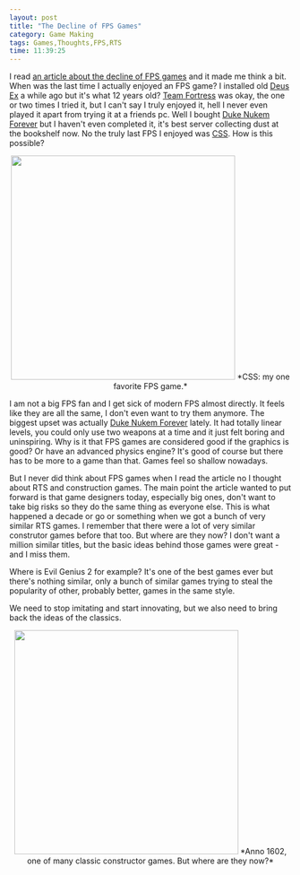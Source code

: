 ```yaml
---
layout: post
title: "The Decline of FPS Games"
category: Game Making
tags: Games,Thoughts,FPS,RTS
time: 11:39:25
---
```

I read [an article about the decline of FPS games](http://au.pc.ign.com/articles/121/1212393p1.html) and it made me think a bit. When was the last time I actually enjoyed an FPS game? I installed old [Deus Ex](http://en.wikipedia.org/wiki/Deus_Ex) a while ago but it's what 12 years old? [Team Fortress](http://www.teamfortress.com/) was okay, the one or two times I tried it, but I can't say I truly enjoyed it, hell I never even played it apart from trying it at a friends pc. Well I bought [Duke Nukem Forever](http://en.wikipedia.org/wiki/Duke_Nukem_Forever) but I haven't even completed it, it's best server collecting dust at the bookshelf now. No the truly last FPS I enjoyed was [CSS](http://store.steampowered.com/app/240/). How is this possible?

<center>
<img src="http://www.gotfrag.com/files/upload/monstro_dust2b_rushdubssmoked.jpg" width=400\\>  
*CSS: my one favorite FPS game.*
</center>

I am not a big FPS fan and I get sick of modern FPS almost directly. It feels like they are all the same, I don't even want to try them anymore. The biggest upset was actually [Duke Nukem Forever](http://en.wikipedia.org/wiki/Duke_Nukem_Forever) lately. It had totally linear levels, you could only use two weapons at a time and it just felt boring and uninspiring. Why is it that FPS games are considered good if the graphics is good? Or have an advanced physics engine? It's good of course but there has to be more to a game than that. Games feel so shallow nowadays.

But I never did think about FPS games when I read the article no I thought about RTS and construction games. The main point the article wanted to put forward is that game designers today, especially big ones, don't want to take big risks so they do the same thing as everyone else. This is what happened a decade or go or something when we got a bunch of very similar RTS games. I remember that there were a lot of very similar construtor games before that too. But where are they now? I don't want a million similar titles, but the basic ideas behind those games were great - and I miss them.

Where is Evil Genius 2 for example? It's one of the best games ever but there's nothing similar, only a bunch of similar games trying to steal the popularity of other, probably better, games in the same style.

We need to stop imitating and start innovating, but we also need to bring back the ideas of the classics.

<center><img src="http://static2.cdn.ubi.com/emea/gamesites/anno/pc/content/screen1602_1_large.jpg" width=400 />  
*Anno 1602, one of many classic constructor games. But where are they now?*
</center>

